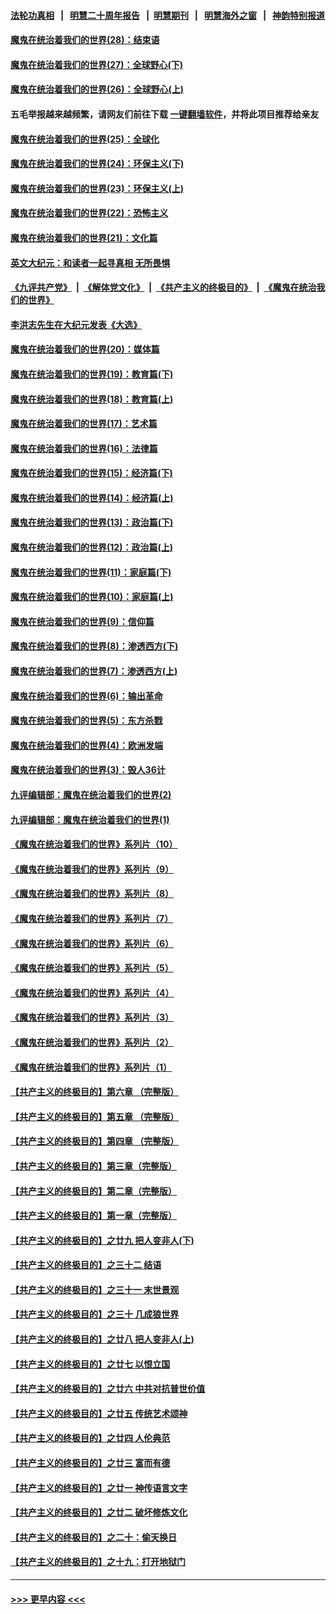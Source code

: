 #### [法轮功真相](https://github.com/gfw-breaker/truth/blob/master/README.md?t=0) &nbsp;&nbsp;|&nbsp;&nbsp; [明慧二十周年报告](https://github.com/gfw-breaker/mh-reports/blob/master/README.md?t=0) &nbsp;&nbsp;|&nbsp;&nbsp;[明慧期刊](https://github.com/gfw-breaker/mh-qikan) &nbsp;&nbsp;|&nbsp;&nbsp; [明慧海外之窗](https://github.com/gfw-breaker/mh-news/blob/master/README.md?t=0) &nbsp;&nbsp;|&nbsp;&nbsp; [神韵特别报道](https://github.com/gfw-breaker/mh-news/blob/master/shenyun.md?t=0)
#### [魔鬼在统治着我们的世界(28)：结束语](../pages/nsc422/n10936246.md?t=07192051) 
#### [魔鬼在统治着我们的世界(27)：全球野心(下)](../pages/nsc422/n10928319.md?t=07192051) 
#### [魔鬼在统治着我们的世界(26)：全球野心(上)](../pages/nsc422/n10900318.md?t=07192051) 
#### 五毛举报越来越频繁，请网友们前往下载 [一键翻墙软件](https://github.com/gfw-breaker/ssr-accounts)，并将此项目推荐给亲友
#### [魔鬼在统治着我们的世界(25)：全球化](../pages/nsc422/n10788205.md?t=07192051) 
#### [魔鬼在统治着我们的世界(24)：环保主义(下)](../pages/nsc422/n10695307.md?t=07192051) 
#### [魔鬼在统治着我们的世界(23)：环保主义(上)](../pages/nsc422/n10688613.md?t=07192051) 
#### [魔鬼在统治着我们的世界(22)：恐怖主义](../pages/nsc422/n10614727.md?t=07192051) 
#### [魔鬼在统治着我们的世界(21)：文化篇](../pages/nsc422/n10597706.md?t=07192051) 
#### [英文大纪元：和读者一起寻真相 无所畏惧](../pages/nsc422/n12542027.md?t=07192051) 
#### [《九评共产党》](https://github.com/begood0513/9ping.md/blob/master/README.md) &nbsp;|&nbsp; [《解体党文化》](../../../../jtdwh.md/blob/master/README.md)  &nbsp;|&nbsp; [《共产主义的终极目的》](../../../../gczydzjmd.md/blob/master/README.md) &nbsp;|&nbsp; [《魔鬼在统治我们的世界》](../../../../mgztzwmdsj.md/blob/master/README.md) 
#### [李洪志先生在大纪元发表《大选》](../pages/nsc422/n12534746.md?t=07192051) 
#### [魔鬼在统治着我们的世界(20)：媒体篇](../pages/nsc422/n10586579.md?t=07192051) 
#### [魔鬼在统治着我们的世界(19)：教育篇(下)](../pages/nsc422/n10564808.md?t=07192051) 
#### [魔鬼在统治着我们的世界(18)：教育篇(上)](../pages/nsc422/n10526970.md?t=07192051) 
#### [魔鬼在统治着我们的世界(17)：艺术篇](../pages/nsc422/n10499093.md?t=07192051) 
#### [魔鬼在统治着我们的世界(16)：法律篇](../pages/nsc422/n10485969.md?t=07192051) 
#### [魔鬼在统治着我们的世界(15)：经济篇(下)](../pages/nsc422/n10469975.md?t=07192051) 
#### [魔鬼在统治着我们的世界(14)：经济篇(上)](../pages/nsc422/n10457370.md?t=07192051) 
#### [魔鬼在统治着我们的世界(13)：政治篇(下)](../pages/nsc422/n10448270.md?t=07192051) 
#### [魔鬼在统治着我们的世界(12)：政治篇(上)](../pages/nsc422/n10444576.md?t=07192051) 
#### [魔鬼在统治着我们的世界(11)：家庭篇(下)](../pages/nsc422/n10440961.md?t=07192051) 
#### [魔鬼在统治着我们的世界(10)：家庭篇(上)](../pages/nsc422/n10435448.md?t=07192051) 
#### [魔鬼在统治着我们的世界(9)：信仰篇](../pages/nsc422/n10432159.md?t=07192051) 
#### [魔鬼在统治着我们的世界(8)：渗透西方(下)](../pages/nsc422/n10429603.md?t=07192051) 
#### [魔鬼在统治着我们的世界(7)：渗透西方(上)](../pages/nsc422/n10426013.md?t=07192051) 
#### [魔鬼在统治着我们的世界(6)：输出革命](../pages/nsc422/n10421536.md?t=07192051) 
#### [魔鬼在统治着我们的世界(5)：东方杀戮](../pages/nsc422/n10417707.md?t=07192051) 
#### [魔鬼在统治着我们的世界(4)：欧洲发端](../pages/nsc422/n10414890.md?t=07192051) 
#### [魔鬼在统治着我们的世界(3)：毁人36计](../pages/nsc422/n10411583.md?t=07192051) 
#### [九评编辑部：魔鬼在统治着我们的世界(2)](../pages/nsc422/n10410036.md?t=07192051) 
#### [九评编辑部：魔鬼在统治着我们的世界(1)](../pages/nsc422/n10406825.md?t=07192051) 
#### [《魔鬼在统治着我们的世界》系列片（10）](../pages/nsc422/n12292670.md?t=07192051) 
#### [《魔鬼在统治着我们的世界》系列片（9）](../pages/nsc422/n12290859.md?t=07192051) 
#### [《魔鬼在统治着我们的世界》系列片（8）](../pages/nsc422/n12287445.md?t=07192051) 
#### [《魔鬼在统治着我们的世界》系列片（7）](../pages/nsc422/n12283425.md?t=07192051) 
#### [《魔鬼在统治着我们的世界》系列片（6）](../pages/nsc422/n12282314.md?t=07192051) 
#### [《魔鬼在统治着我们的世界》系列片（5）](../pages/nsc422/n12281419.md?t=07192051) 
#### [《魔鬼在统治着我们的世界》系列片（4）](../pages/nsc422/n12274024.md?t=07192051) 
#### [《魔鬼在统治着我们的世界》系列片（3）](../pages/nsc422/n12271322.md?t=07192051) 
#### [《魔鬼在统治着我们的世界》系列片（2）](../pages/nsc422/n12269049.md?t=07192051) 
#### [《魔鬼在统治着我们的世界》系列片（1）](../pages/nsc422/n12267575.md?t=07192051) 
#### [【共产主义的终极目的】第六章 （完整版）](../pages/nsc422/n11428913.md?t=07192051) 
#### [【共产主义的终极目的】第五章 （完整版）](../pages/nsc422/n11428912.md?t=07192051) 
#### [【共产主义的终极目的】第四章 （完整版）](../pages/nsc422/n11428907.md?t=07192051) 
#### [【共产主义的终极目的】第三章（完整版）](../pages/nsc422/n11428848.md?t=07192051) 
#### [【共产主义的终极目的】第二章（完整版）](../pages/nsc422/n11428831.md?t=07192051) 
#### [【共产主义的终极目的】第一章（完整版）](../pages/nsc422/n11417651.md?t=07192051) 
#### [【共产主义的终极目的】之廿九 把人变非人(下)](../pages/nsc422/n11344140.md?t=07192051) 
#### [【共产主义的终极目的】之三十二 结语](../pages/nsc422/n11360535.md?t=07192051) 
#### [【共产主义的终极目的】之三十一 末世景观](../pages/nsc422/n11351129.md?t=07192051) 
#### [【共产主义的终极目的】之三十 几成狼世界](../pages/nsc422/n11348280.md?t=07192051) 
#### [【共产主义的终极目的】之廿八 把人变非人(上)](../pages/nsc422/n11340492.md?t=07192051) 
#### [【共产主义的终极目的】之廿七 以恨立国](../pages/nsc422/n11336944.md?t=07192051) 
#### [【共产主义的终极目的】之廿六 中共对抗普世价值](../pages/nsc422/n11324785.md?t=07192051) 
#### [【共产主义的终极目的】之廿五 传统艺术颂神](../pages/nsc422/n11296396.md?t=07192051) 
#### [【共产主义的终极目的】之廿四 人伦典范](../pages/nsc422/n11296397.md?t=07192051) 
#### [【共产主义的终极目的】之廿三 富而有德](../pages/nsc422/n11283598.md?t=07192051) 
#### [【共产主义的终极目的】之廿一 神传语言文字](../pages/nsc422/n11263265.md?t=07192051) 
#### [【共产主义的终极目的】之廿二 破坏修炼文化](../pages/nsc422/n11245728.md?t=07192051) 
#### [【共产主义的终极目的】之二十：偷天换日](../pages/nsc422/n11238846.md?t=07192051) 
#### [【共产主义的终极目的】之十九：打开地狱门](../pages/nsc422/n11206376.md?t=07192051) 

----
#### [ >>> 更早内容 <<< ](../indexes/nsc422-earlier.md)

